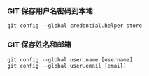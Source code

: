 ### GIT 保存用户名密码到本地
~~~
git config --global credential.helper store
~~~
### GIT 保存姓名和邮箱
~~~
git config --global user.name [username]
git config --global user.email [email]
~~~
